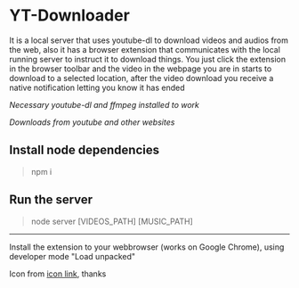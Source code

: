 # YT-Downloader
It is a local server that uses youtube-dl to download videos and audios from the web, also it has a browser extension that communicates with the local running server to instruct it to download things.
You just click the extension in the browser toolbar and the video in the webpage you are in starts to download to a selected location, after the video download you receive a native notification letting you know it has ended

*Necessary youtube-dl and ffmpeg installed to work*

*Downloads from youtube and other websites*

## Install node dependencies
> npm i

## Run the server
> node server [VIDEOS_PATH] [MUSIC_PATH]

***

Install the extension to your webbrowser (works on Google Chrome), using developer mode "Load unpacked"


Icon from [icon link](https://icon-icons.com/icon/youtube-dl/102951), thanks
